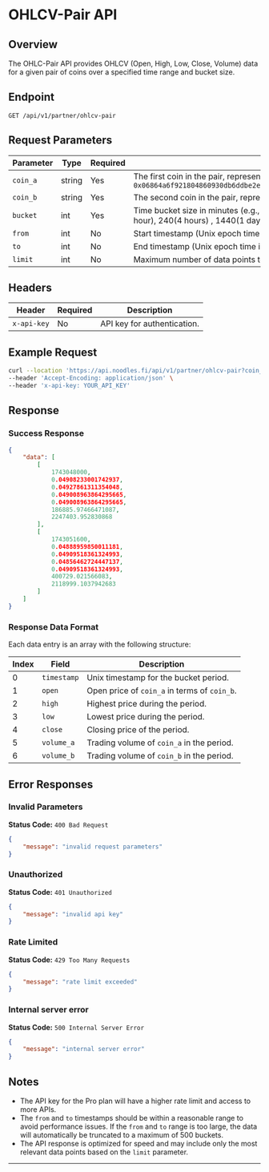 
# OHLCV-Pair API

## Overview
The OHLC-Pair API provides OHLCV (Open, High, Low, Close, Volume) data for a given pair of coins over a specified time range and bucket size.

## Endpoint
```
GET /api/v1/partner/ohlcv-pair
```


## Request Parameters

| Parameter   | Type   | Required | Description |
|------------|--------|----------|-------------|
| `coin_a`   | string | Yes      | The first coin in the pair, represented in a specific format. Example: `0x06864a6f921804860930db6ddbe2e16acdf8504495ea7481637a1c8b9a8fe54b::cetus::CETUS` |
| `coin_b`   | string | Yes      | The second coin in the pair, represented in a specific format. Example: `0x2::sui::SUI` |
| `bucket`   | int    | Yes      | Time bucket size in minutes (e.g., `60` for 1-hour intervals). Choices are:  1, 5, 15, 60(1 hour), 240(4 hours) , 1440(1 day), 10080(1 week), 43200(1 month). |
| `from`     | int    | No      | Start timestamp (Unix epoch time in seconds). |
| `to`       | int    | No      | End timestamp (Unix epoch time in seconds). Default value: Now() |
| `limit`    | int    | No       | Maximum number of data points to return. Max value: 500, Default value: 500 |

## Headers

| Header         | Required | Description |
|---------------|----------|-------------|
| `x-api-key`   | No     | API key for authentication. |

## Example Request

```sh
curl --location 'https://api.noodles.fi/api/v1/partner/ohlcv-pair?coin_a=0x06864a6f921804860930db6ddbe2e16acdf8504495ea7481637a1c8b9a8fe54b%3A%3Acetus%3A%3ACETUS&coin_b=0x2%3A%3Asui%3A%3ASUI&bucket=60&from=1717113600&to=1743120000' \
--header 'Accept-Encoding: application/json' \
--header 'x-api-key: YOUR_API_KEY'
```

## Response

### Success Response

```json
{
    "data": [
        [
            1743048000,
            0.04908233001742937,
            0.04927861311354048,
            0.049008963864295665,
            0.049008963864295665,
            186885.97466471087,
            2247403.952830868
        ],
        [
            1743051600,
            0.04888959850011181,
            0.04909518361324993,
            0.04856462724447137,
            0.04909518361324993,
            400729.021566083,
            2118999.1037942683
        ]
    ]
}
```

### Response Data Format
Each data entry is an array with the following structure:

| Index | Field     | Description |
|-------|----------|-------------|
| 0     | `timestamp` | Unix timestamp for the bucket period. |
| 1     | `open`       | Open price of `coin_a` in terms of `coin_b`. |
| 2     | `high`       | Highest price during the period. |
| 3     | `low`        | Lowest price during the period. |
| 4     | `close`      | Closing price of the period. |
| 5     | `volume_a`   | Trading volume of `coin_a` in the period. |
| 6     | `volume_b`   | Trading volume of `coin_b` in the period. |

## Error Responses

### Invalid Parameters
**Status Code:** `400 Bad Request`
```json
{
    "message": "invalid request parameters"
}
```

### Unauthorized
**Status Code:** `401 Unauthorized`
```json
{
    "message": "invalid api key"
}
```

### Rate Limited
**Status Code:** `429 Too Many Requests`
```json
{
    "message": "rate limit exceeded"
}
```

### Internal server error
**Status Code:** `500 Internal Server Error`
```json
{
    "message": "internal server error"
}
```

## Notes
- The API key for the Pro plan will have a higher rate limit and access to more APIs.
- The `from` and `to` timestamps should be within a reasonable range to avoid performance issues. If the `from` and `to` range is too large, the data will automatically be truncated to a maximum of 500 buckets.
- The API response is optimized for speed and may include only the most relevant data points based on the `limit` parameter.

---

